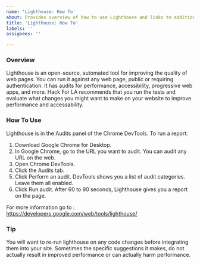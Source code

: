 ```yaml
---
name: 'Lighthouse: How To'
about: Provides overview of how to use Lighthouse and links to additional resources
title: 'Lighthouse: How To'
labels: ''
assignees: ''

---
```


### Overview
Lighthouse is an open-source, automated tool for improving the quality of web pages. You can run it against any web page, public or requiring authentication. It has audits for performance, accessibility, progressive web apps, and more.  Hack For LA recommends that you run the tests and evaluate what changes you might want to make on your website to improve performance and accessability.

### How To Use
Lighthouse is in the Audits panel of the Chrome DevTools. To run a report:

1. Download Google Chrome for Desktop.
2. In Google Chrome, go to the URL you want to audit. You can audit any URL on the web.
3. Open Chrome DevTools.
4. Click the Audits tab.
5. Click Perform an audit. DevTools shows you a list of audit categories. Leave them all enabled.
6. Click Run audit. After 60 to 90 seconds, Lighthouse gives you a report on the page.

For more information go to :
https://developers.google.com/web/tools/lighthouse/

### Tip
You will want to re-run lighthouse on any code changes before integrating them into your site.  Sometimes the specific suggestions it makes, do not actually result in improved performance or can actually harm performance.
